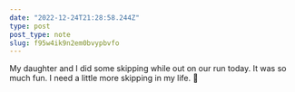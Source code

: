 ```yaml
---
date: "2022-12-24T21:28:58.244Z"
type: post 
post_type: note
slug: f95w4ik9n2em0bvypbvfo
---
```

My daughter and I did some skipping while out on our run today. It was so much fun. I need a little more skipping in my life. 🏃